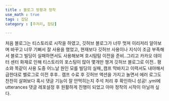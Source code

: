 ```yaml
---
title : 블로그 방황과 정착
use_math : true
tags : 잡담
category : [주저리, 잡담]

---
```



처음 블로그는 티스토리로 시작을 하였고, 깃허브 블로그가 너무 멋져 이리저리 알아보며
바꾸고 너무 기뻐서 잘 사용을 했었고, 현재보다 깃허브 사용이나 지식이 조금 부족해서 블로그 빌딩이 실패하면서도 사용해보며 호시탐탐 이전을 준비..그리고 카카오 데이터 센터 화재로 인해 티스토리의 포스팅이 많아 몇개만 챙겨 깃허브 블로그로 이전.. 평소와 똑같이 사용 도중 어느날 원인 모를 빌딩의 실패,,캠프 막바지고 이력서도 내야해서 급한대로 벨로그로 이전 후후.. 캠프 수료 후 깃허브 액션을 가지고 놀면서 에러 로그도 찬찬히 살펴보다 혹시 댓글 기능이 잘 안먹히는지 주석 처리 후 확인하니 성공! .yml에 utterances 댓글 레포설정 후 원활하게 진행이 되었고 아마 정착의 시작이 아닐까 싶다.